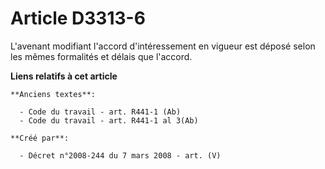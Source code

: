 # Article D3313-6

L'avenant modifiant l'accord d'intéressement en vigueur est déposé selon les mêmes formalités et délais que l'accord.

**Liens relatifs à cet article**

	**Anciens textes**:

	  - Code du travail - art. R441-1 (Ab)
	  - Code du travail - art. R441-1 al 3(Ab)

	**Créé par**:

	  - Décret n°2008-244 du 7 mars 2008 - art. (V)
